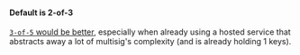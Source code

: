 #### Default is 2-of-3
 [`3-of-5` would be better](/quorum-advanced), especially when already using a hosted service that abstracts away a lot of multisig's complexity (and is already holding 1 keys).
